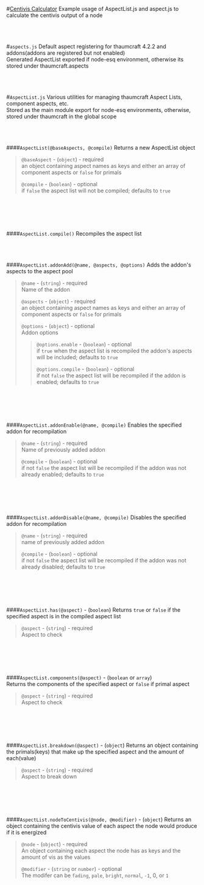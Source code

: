 #[Centivis Calculator](http://sreject.github.io/Thaumcraft-Stuff/)
Example usage of AspectList.js and aspect.js to calculate the centivis output of a node
&nbsp;  
&nbsp;  
&nbsp;  
&nbsp;  

#`aspects.js`
Default aspect registering for thaumcraft 4.2.2 and addons(addons are registered but not enabled)  
Generated AspectList exported if node-esq environment, otherwise its stored under thaumcraft.aspects
&nbsp;  
&nbsp;  
&nbsp;  
&nbsp;  

#`AspectList.js`
Various utilities for managing thaumcraft Aspect Lists, component aspects, etc.  
Stored as the main module export for node-esq environments, otherwise, stored under thaumcraft in the global scope
&nbsp;  
&nbsp;  
&nbsp;  
&nbsp;  

####`AspectList(@baseAspects, @compile)`
Returns a new AspectList object
> `@baseAspect` - (`object`) - required  
> an object containing aspect names as keys and either an array of component aspects or `false` for primals
>  
> `@compile` - (`boolean`) - optional  
> if `false` the aspect list will not be compiled; defaults to `true`

&nbsp;  
&nbsp;  
&nbsp;  
&nbsp;  

####`AspectList.compile()`
Recompiles the aspect list
&nbsp;  
&nbsp;  
&nbsp;  
&nbsp;  

####`AspectList.addonAdd(@name, @aspects, @options)`
Adds the addon's aspects to the aspect pool

> `@name` - (`string`) - required  
> Name of the addon
>
> `@aspects` - (`object`) - required  
> an object containing aspect names as keys and either an array of component aspects or `false` for primals
>
> `@options` - (`object`) - optional  
> Addon options
>
> > `@options.enable` - (`boolean`) - optional  
> > if `true` when the aspect list is recompiled the addon's aspects will be included; defaults to `true`
> >
> > `@options.compile` - (`boolean`) - optional  
> > if not `false` the aspect list will be recompiled if the addon is enabled; defaults to `true`
> >

&nbsp;  
&nbsp;  
&nbsp;  
&nbsp;  

####`AspectList.addonEnable(@name, @compile)`
Enables the specified addon for recompilation

> `@name` - (`string`) - required  
> Name of previously added addon
>
> `@compile` - (`boolean`) - optional  
> if not `false` the aspect list will be recompiled if the addon was not already enabled; defaults to `true`

&nbsp;  
&nbsp;  
&nbsp;  
&nbsp;  

####`AspectList.addonDisable(@name, @compile)`
Disables the specified addon for recompilation

> `@name` - (`string`) - required  
> name of previously added addon  
>  
> `@compile` - (`boolean`) - optional  
> if not `false` the aspect list will be recompiled if the addon was not already disabled; defaults to `true`  

&nbsp;  
&nbsp;  
&nbsp;  
&nbsp;  
 
####`AspectList.has(@aspect)` - (`boolean`)
Returns `true` or `false` if the specified aspect is in the compiled aspect list
> `@aspect` - (`string`) - required  
> Aspect to check

&nbsp;  
&nbsp;  
&nbsp;  
&nbsp;  

####`AspectList.components(@aspect)` - (`boolean` or `array`)  
Returns the components of the specified aspect or `false` if primal aspect
> `@aspect` - (`string`) - required  
> Aspect to check

&nbsp;  
&nbsp;  
&nbsp;  
&nbsp;  

####`AspectList.breakdown(@aspect)` - (`object`)
Returns an object containing the primals(keys) that make up the specified aspect and the amount of each(value)
> `@aspect` - (`string`) - required  
> Aspect to break down

&nbsp;  
&nbsp;  
&nbsp;  
&nbsp;  

####`AspectList.nodeToCentivis(@node, @modifier)` - (`object`)
Returns an object containing the centivis value of each aspect the node would produce if it is energized
> `@node` - (`object`) - required  
> An object containing each aspect the node has as keys and the amount of vis as the values
>
> `@modifier` - (`string` or `number`) - optional  
> The modifer can be `fading`, `pale`, `bright`, `normal`, `-1`, 0, or `1`
